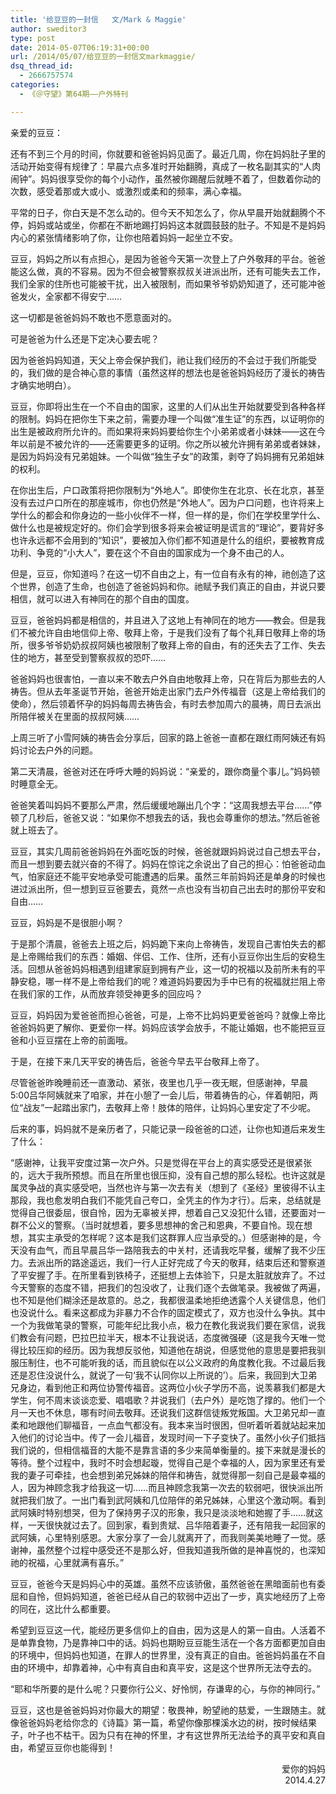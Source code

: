 ```yaml
---
title: '给豆豆的一封信   文/Mark & Maggie'
author: sweditor3
type: post
date: 2014-05-07T06:19:31+00:00
url: /2014/05/07/给豆豆的一封信文markmaggie/
dsq_thread_id:
  - 2666757574
categories:
  - 《＠守望》第64期——户外特刊

---
```

亲爱的豆豆：

还有不到三个月的时间，你就要和爸爸妈妈见面了。最近几周，你在妈妈肚子里的活动开始变得有规律了：早晨六点多准时开始翻腾，真成了一枚名副其实的“人肉闹钟”。妈妈很享受你的每个小动作，虽然被你踢醒后就睡不着了，但数着你动的次数，感受着那或大或小、或激烈或柔和的频率，满心幸福。

平常的日子，你白天是不怎么动的。但今天不知怎么了，你从早晨开始就翻腾个不停，妈妈或站或坐，你都在不断地踢打妈妈这本就圆鼓鼓的肚子。不知是不是妈妈内心的紧张情绪影响了你，让你也陪着妈妈一起坐立不安。

豆豆，妈妈之所以有点担心，是因为爸爸今天第一次登上了户外敬拜的平台。爸爸能这么做，真的不容易。因为不但会被警察叔叔关进派出所，还有可能失去工作，我们全家的住所也可能被干扰，出入被限制，而如果爷爷奶奶知道了，还可能冲爸爸发火，全家都不得安宁……

这一切都是爸爸妈妈不敢也不愿意面对的。

可是爸爸为什么还是下定决心要去呢？

因为爸爸妈妈知道，天父上帝会保护我们，祂让我们经历的不会过于我们所能受的，我们做的是合神心意的事情（虽然这样的想法也是爸爸妈妈经历了漫长的祷告才确实地明白）。

豆豆，你即将出生在一个不自由的国家，这里的人们从出生开始就要受到各种各样的限制。妈妈在把你生下来之前，需要办理一个叫做“准生证”的东西，以证明你的出生是被政府所允许的。而如果将来妈妈要给你生个小弟弟或者小妹妹——这在今年以前是不被允许的——还需要更多的证明。你之所以被允许拥有弟弟或者妹妹，是因为妈妈没有兄弟姐妹。一个叫做“独生子女”的政策，剥夺了妈妈拥有兄弟姐妹的权利。

在你出生后，户口政策将把你限制为“外地人”。即使你生在北京、长在北京，甚至没有去过户口所在的那座城市，你也仍然是“外地人”。因为户口问题，也许将来上学什么的都会和你身边的一些小伙伴不一样，但一样的是，你们在学校里学什么、做什么也是被规定好的。你们会学到很多将来会被证明是谎言的“理论”，要背好多也许永远都不会用到的“知识”，要被加入你们都不知道是什么的组织，要被教育成功利、争竞的“小大人”，要在这个不自由的国家成为一个身不由己的人。

但是，豆豆，你知道吗？在这一切不自由之上，有一位自有永有的神，祂创造了这个世界，创造了生命，也创造了爸爸妈妈和你。祂赋予我们真正的自由，并说只要相信，就可以进入有神同在的那个自由的国度。

豆豆，爸爸妈妈都是相信的，并且进入了这地上有神同在的地方——教会。但是我们不被允许自由地信仰上帝、敬拜上帝，于是我们没有了每个礼拜日敬拜上帝的场所，很多爷爷奶奶叔叔阿姨也被限制了敬拜上帝的自由，有的还失去了工作、失去住的地方，甚至受到警察叔叔的恐吓……

爸爸妈妈也很害怕，一直以来不敢去户外自由地敬拜上帝，只在背后为那些去的人祷告。但从去年圣诞节开始，爸爸开始走出家门去户外传福音（这是上帝给我们的使命），然后领着怀孕的妈妈每周去祷告会，有时去参加周六的晨祷，周日去派出所陪伴被关在里面的叔叔阿姨……

上周三听了小雪阿姨的祷告会分享后，回家的路上爸爸一直都在跟红雨阿姨还有妈妈讨论去户外的问题。

第二天清晨，爸爸对还在呼呼大睡的妈妈说：“亲爱的，跟你商量个事儿。”妈妈顿时睡意全无。

爸爸笑着叫妈妈不要那么严肃，然后缓缓地蹦出几个字：“这周我想去平台……”停顿了几秒后，爸爸又说：“如果你不想我去的话，我也会尊重你的想法。”然后爸爸就上班去了。

豆豆，其实几周前爸爸妈妈在外面吃饭的时候，爸爸就跟妈妈说过自己想去平台，而且一想到要去就兴奋的不得了。妈妈在惊诧之余说出了自己的担心：怕爸爸动血气，怕家庭还不能平安地承受可能遭遇的后果。虽然三年前妈妈还是单身的时候也进过派出所，但一想到豆豆爸要去，竟然一点也没有当初自己出去时的那份平安和自由……

豆豆，妈妈是不是很胆小啊？

于是那个清晨，爸爸去上班之后，妈妈跪下来向上帝祷告，发现自己害怕失去的都是上帝赐给我们的东西：婚姻、伴侣、工作、住所，还有小豆豆你出生后的安稳生活。回想从爸爸妈妈相遇到组建家庭到拥有产业，这一切的祝福以及前所未有的平静安稳，哪一样不是上帝给我们的呢？难道妈妈要因为手中已有的祝福就拦阻上帝在我们家的工作，从而放弃领受神更多的回应吗？

豆豆，妈妈因为爱爸爸而担心爸爸，可是，上帝不比妈妈更爱爸爸吗？就像上帝比爸爸妈妈更了解你、更爱你一样。妈妈应该学会放手，不能让婚姻，也不能把豆豆爸和小豆豆摆在上帝的前面哦。

于是，在接下来几天平安的祷告后，爸爸今早去平台敬拜上帝了。

尽管爸爸昨晚睡前还一直激动、紧张，夜里也几乎一夜无眠，但感谢神，早晨5:00吕华阿姨就来了咱家，并在小憩了一会儿后，带着祷告的心，伴着朝阳，两位“战友”一起踏出家门，去敬拜上帝！肢体的陪伴，让妈妈心里安定了不少呢。

后来的事，妈妈就不是亲历者了，只能记录一段爸爸的口述，让你也知道后来发生了什么：

“感谢神，让我平安度过第一次户外。只是觉得在平台上的真实感受还是很紧张的，远大于我所预想。而且在所里也很压抑，没有自己想的那么轻松。也许这就是属灵争战的真实感受吧，当然也许与第一次去有关（想到了《圣经》里彼得不认主那段，我也愈发明白我们不能凭自己夸口，全凭主的作为才行）。后来，总结就是觉得自己很委屈，很自怜，因为无辜被关押，想着自己又没犯什么错，还要面对一群不公义的警察。（当时就想着，要多思想神的舍己和恩典，不要自怜。现在想想，其实主承受的怎样呢？这本是我们这群罪人应当承受的。）但感谢神的是，今天没有血气，而且早晨吕华一路陪我去的中关村，还请我吃早餐，缓解了我不少压力。去派出所的路途遥远，我们一行人正好完成了今天的敬拜，结束后还和警察道了平安握了手。在所里看到铁椅子，还挺想上去体验下，只是太脏就放弃了。不过今天警察的态度不错，把我们的包没收了，让我们逐个去做笔录。我被做了两遍，也不知是他们糊涂还是故意的。总之，我都很温柔地拒绝透露个人关键信息，他们也没说什么。看来这都成为非暴力不合作的固定模式了，双方也没什么争执。其中一个为我做笔录的警察，可能年纪比我小点，极力在教化我说我们要在家信，说我们教会有问题，巴拉巴拉半天，根本不让我说话，态度微强硬（这是我今天唯一觉得比较压抑的经历。因为我想反驳他，知道他在胡说，但感觉他的意思是要把我驯服压制住，也不可能听我的话，而且貌似在以公义政府的角度教化我。不过最后我还是忍住没说什么，就说了一句‘我不认同你以上所说的’）。后来，我回到大卫弟兄身边，看到他正和两位协警传福音。这两位小伙子学历不高，说羡慕我们都是大学生，何不周末谈谈恋爱、唱唱歌？并说我们（去户外）是吃饱了撑的。他们一个月一天也不休息，哪有时间去敬拜。还说我们这群信徒叛党叛国。大卫弟兄却一直柔和地跟他们聊福音，一点血气都没有。我本来当时很困，但听着听着就站起来加入他们的讨论当中。传了一会儿福音，发现时间一下子变快了。虽然小伙子们抵挡我们说的，但相信福音的大能不是靠言语的多少来简单衡量的。接下来就是漫长的等待。整个过程中，我时不时会想起璇，觉得自己是个幸福的人，因为家里还有爱我的妻子可牵挂，也会想到弟兄姊妹的陪伴和祷告，就觉得那一刻自己是最幸福的人，因为神顾念我才给我这一切……而且神顾念我第一次去的软弱吧，很快派出所就把我们放了。一出门看到武阿姨和几位陪伴的弟兄姊妹，心里这个激动啊。看到武阿姨时特别想哭，但为了保持男子汉的形象，我只是淡淡地和她握了手……就这样，一天很快就过去了。回到家，看到贵斌、吕华陪着妻子，还有陪我一起回家的武阿姨，心里特别感恩。大家分享了一会儿就离开了，而我则美美地睡了一觉。感谢神，虽然整个过程中感受还不是那么好，但我知道我所做的是神喜悦的，也深知祂的祝福，心里就满有喜乐。”

豆豆，爸爸今天是妈妈心中的英雄。虽然不应该骄傲，虽然爸爸在黑暗面前也有委屈和自怜，但妈妈知道，爸爸已经从自己的软弱中迈出了一步，真实地经历了上帝的同在，这比什么都重要。

希望到豆豆这一代，能经历更多信仰上的自由，因为这是人的第一自由。人活着不是单靠食物，乃是靠神口中的话。妈妈也期盼豆豆能生活在一个各方面都更加自由的环境中，但妈妈也知道，在罪人的世界里，没有真正的自由。爸爸妈妈虽在不自由的环境中，却靠着神，心中有真自由和真平安，这是这个世界所无法夺去的。

“耶和华所要的是什么呢？只要你行公义、好怜悯，存谦卑的心，与你的神同行。”

豆豆，这也是爸爸妈妈对你最大的期望：敬畏神，盼望祂的慈爱，一生跟随主。就像爸爸妈妈老给你念的《诗篇》第一篇，希望你像那棵溪水边的树，按时候结果子，叶子也不枯干。因为只有在神的怀里，才有这世界所无法给予的真平安和真自由，希望豆豆你也能得到！

<p style="text-align: right;">
  爱你的妈妈<br /> 2014.4.27
</p>